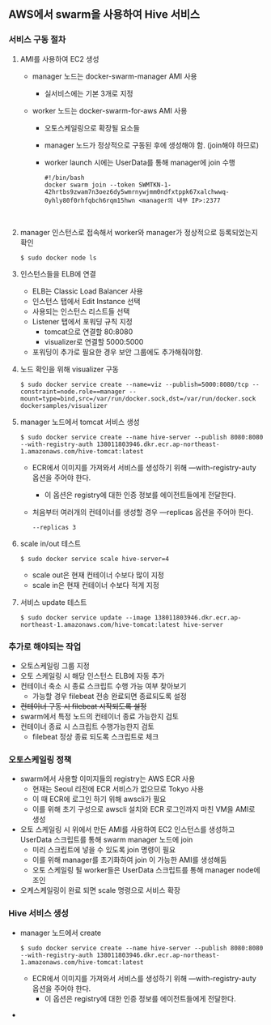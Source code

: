 ## AWS에서 swarm을 사용하여 Hive 서비스

### 서비스 구동 절차

1. AMI를 사용하여 EC2 생성

   * manager 노드는 docker-swarm-manager AMI 사용

     * 실서비스에는 기본 3개로 지정

   * worker 노드는 docker-swarm-for-aws AMI 사용

     * 오토스케일링으로 확장될 요소들

     * manager 노드가 정상적으로 구동된 후에 생성해야 함. (join해야 하므로)

     * worker launch 시에는 UserData를 통해 manager에 join 수행

       ```shell
       #!/bin/bash
       docker swarm join --token SWMTKN-1-42hrtbs9zwam7n3oez6dy5wmrnywjmm0ndfxtppk67xalchwwq-0yhly80f0rhfqbch6rqm15hwn <manager의 내부 IP>:2377
       ```

       ​

2. manager 인스턴스로 접속해서 worker와 manager가 정상적으로 등록되었는지 확인

   ```shell
   $ sudo docker node ls
   ```

3. 인스턴스들을 ELB에 연결

   * ELB는 Classic Load Balancer 사용
   * 인스턴스 탭에서 Edit Instance 선택
   * 사용되는 인스턴스 리스트들 선택
   * Listener 탭에서 포워딩 규칙 지정
     * tomcat으로 연결할 80:8080
     * visualizer로 연결할 5000:5000
   * 포워딩이 추가로 필요한 경우 보안 그룹에도 추가해줘야함.

4. 노드 확인을 위해 visualizer 구동

   ```shell
   $ sudo docker service create --name=viz --publish=5000:8080/tcp --constraint=node.role==manager --mount=type=bind,src=/var/run/docker.sock,dst=/var/run/docker.sock dockersamples/visualizer
   ```

5. manager 노드에서 tomcat 서비스 생성

   ```shell
   $ sudo docker service create --name hive-server --publish 8080:8080 --with-registry-auth 138011803946.dkr.ecr.ap-northeast-1.amazonaws.com/hive-tomcat:latest
   ```

   * ECR에서 이미지를 가져와서 서비스를 생성하기 위해 —with-registry-auty 옵션을 주어야 한다.
     * 이 옵션은 registry에 대한 인증 정보를 에이전트들에게 전달한다.

   * 처음부터 여러개의 컨테이너를 생성할 경우 —replicas 옵션을 주어야 한다.

     ```shell
     --replicas 3
     ```

6. scale in/out 테스트

   ```shell
   $ sudo docker service scale hive-server=4
   ```

   * scale out은 현재 컨테이너 수보다 많이 지정
   * scale in은 현재 컨테이너 수보다 적게 지정

7. 서비스 update 테스트

   ```shell
   $ sudo docker service update --image 138011803946.dkr.ecr.ap-northeast-1.amazonaws.com/hive-tomcat:latest hive-server
   ```



### 추가로 해야되는 작업

* 오토스케일링 그룹 지정
* 오토 스케일링 시 해당 인스턴스 ELB에 자동 추가
* 컨테이너 축소 시 종료 스크립트 수행 가능 여부 찾아보기
  * 가능할 경우 filebeat 전송 완료되면 종료되도록 설정
* ~~컨테이너 구동 시 filebeat 시작되도록 설정~~
* swarm에서 특정 노드의 컨테이너 종료 가능한지 검토
* 컨테이너 종료 시 스크립트 수행가능한지 검토
  * filebeat 정상 종료 되도록 스크립트로 체크



### 오토스케일링 정책

- swarm에서 사용할 이미지들의 registry는 AWS ECR 사용
  - 현재는 Seoul 리전에 ECR 서비스가 없으므로 Tokyo 사용
  - 이 때 ECR에 로그인 하기 위해 awscli가 필요
  - 이를 위해 초기 구성으로 awscli 설치와 ECR 로그인까지 마친 VM을 AMI로 생성
- 오토 스케일링 시 위에서 만든 AMI를 사용하여 EC2 인스턴스를 생성하고 UserData 스크립트를 통해 swarm manager 노드에 join
  - 미리 스크립트에 넣을 수 있도록 join 명령이 필요
  - 이를 위해 manager를 초기화하여 join 이 가능한 AMI를 생성해둠
  - 오토 스케일링 될 worker들은 UserData 스크립트를 통해 manager node에 조인
- 오케스케일링이 완료 되면 scale 명령으로 서비스 확장



### Hive 서비스 생성

* manager 노드에서 create

  ```shell
  $ sudo docker service create --name hive-server --publish 8080:8080 --with-registry-auth 138011803946.dkr.ecr.ap-northeast-1.amazonaws.com/hive-tomcat:latest
  ```

  * ECR에서 이미지를 가져와서 서비스를 생성하기 위해 —with-registry-auty 옵션을 주어야 한다.
    * 이 옵션은 registry에 대한 인증 정보를 에이전트들에게 전달한다.

* ​